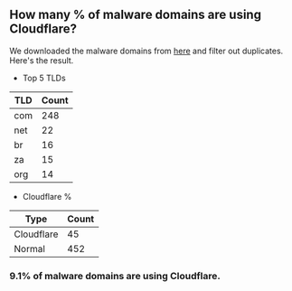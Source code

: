 ## How many % of malware domains are using Cloudflare?


We downloaded the malware domains from [here](https://urlhaus.abuse.ch) and filter out duplicates.
Here's the result.


[//]: # (start replacement)


- Top 5 TLDs

| TLD | Count |
| --- | --- |
| com | 248 |
| net | 22 |
| br | 16 |
| za | 15 |
| org | 14 |


- Cloudflare %

| Type | Count |
| --- | --- |
| Cloudflare | 45 |
| Normal | 452 |


### 9.1% of malware domains are using Cloudflare.